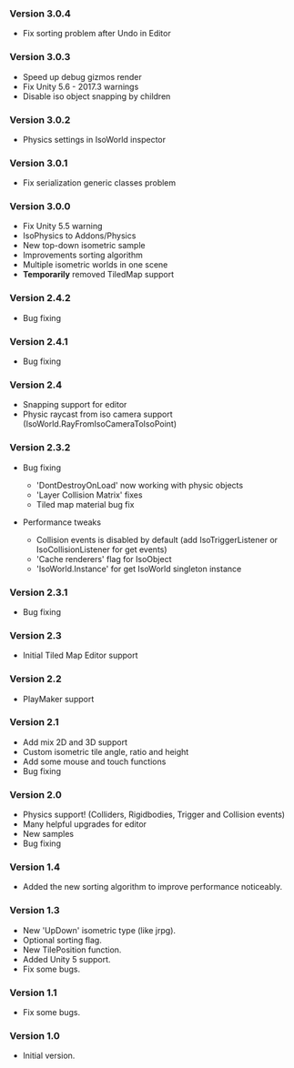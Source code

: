 ### Version 3.0.4

* Fix sorting problem after Undo in Editor

### Version 3.0.3

* Speed up debug gizmos render
* Fix Unity 5.6 - 2017.3 warnings
* Disable iso object snapping by children

### Version 3.0.2

* Physics settings in IsoWorld inspector

### Version 3.0.1

* Fix serialization generic classes problem

### Version 3.0.0

* Fix Unity 5.5 warning
* IsoPhysics to Addons/Physics
* New top-down isometric sample
* Improvements sorting algorithm
* Multiple isometric worlds in one scene
* **Temporarily** removed TiledMap support

### Version 2.4.2

* Bug fixing

### Version 2.4.1

* Bug fixing

### Version 2.4

* Snapping support for editor
* Physic raycast from iso camera support (IsoWorld.RayFromIsoCameraToIsoPoint)

### Version 2.3.2

* Bug fixing
  - 'DontDestroyOnLoad' now working with physic objects
  - 'Layer Collision Matrix' fixes
  - Tiled map material bug fix

* Performance tweaks
  - Collision events is disabled by default (add IsoTriggerListener or IsoCollisionListener for get events)
  - 'Cache renderers' flag for IsoObject
  - 'IsoWorld.Instance' for get IsoWorld singleton instance

### Version 2.3.1

* Bug fixing

### Version 2.3

* Initial Tiled Map Editor support

### Version 2.2

* PlayMaker support

### Version 2.1

* Add mix 2D and 3D support
* Custom isometric tile angle, ratio and height
* Add some mouse and touch functions
* Bug fixing

### Version 2.0

* Physics support! (Colliders, Rigidbodies, Trigger and Collision events)
* Many helpful upgrades for editor
* New samples
* Bug fixing

### Version 1.4

* Added the new sorting algorithm to improve performance noticeably.

### Version 1.3

* New 'UpDown' isometric type (like jrpg).
* Optional sorting flag.
* New TilePosition function.
* Added Unity 5 support.
* Fix some bugs.

### Version 1.1

* Fix some bugs.

### Version 1.0

* Initial version.
